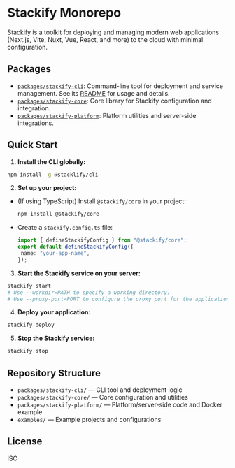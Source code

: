 
# Stackify Monorepo

Stackify is a toolkit for deploying and managing modern web applications (Next.js, Vite, Nuxt, Vue, React, and more) to the cloud with minimal configuration.

## Packages

- [`packages/stackify-cli`](./packages/stackify-cli): Command-line tool for deployment and service management. See its [README](./packages/stackify-cli/README.md) for usage and details.
- [`packages/stackify-core`](./packages/stackify-core): Core library for Stackify configuration and integration.
- [`packages/stackify-platform`](./packages/stackify-platform): Platform utilities and server-side integrations.

## Quick Start

1. **Install the CLI globally:**
  ```bash
  npm install -g @stacklify/cli
  ```
2. **Set up your project:**
  - (If using TypeScript) Install `@stackify/core` in your project:
    ```bash
    npm install @stackify/core
    ```
  - Create a `stackify.config.ts` file:
    ```typescript
    import { defineStackifyConfig } from "@stackify/core";
    export default defineStackifyConfig({
     name: "your-app-name",
    });
    ```
3. **Start the Stackify service on your server:**
  ```bash
  stackify start
  # Use --workdir=PATH to specify a working directory.
  # Use --proxy-port=PORT to configure the proxy port for the application.
  ```
4. **Deploy your application:**
  ```bash
  stackify deploy
  ```
5. **Stop the Stackify service:**
  ```bash
  stackify stop
  ```

## Repository Structure

- `packages/stackify-cli/` — CLI tool and deployment logic
- `packages/stackify-core/` — Core configuration and utilities
- `packages/stackify-platform/` — Platform/server-side code and Docker example
- `examples/` — Example projects and configurations

## License
ISC